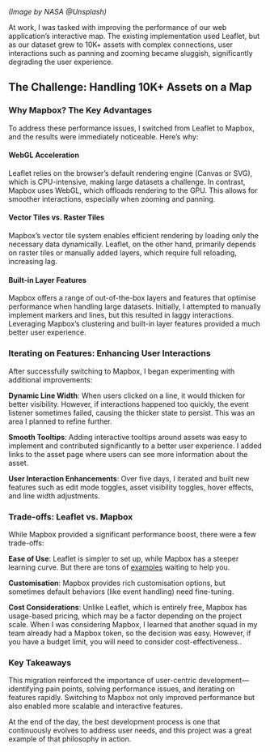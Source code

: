 _(Image by NASA @Unsplash)_

At work, I was tasked with improving the performance of our web application’s interactive map. The existing implementation used Leaflet, but as our dataset grew to 10K+ assets with complex connections, user interactions such as panning and zooming became sluggish, significantly degrading the user experience.

## The Challenge: Handling 10K+ Assets on a Map

### Why Mapbox? The Key Advantages

To address these performance issues, I switched from Leaflet to Mapbox, and the results were immediately noticeable. Here’s why:

#### WebGL Acceleration

Leaflet relies on the browser’s default rendering engine (Canvas or SVG), which is CPU-intensive, making large datasets a challenge. In contrast, Mapbox uses WebGL, which offloads rendering to the GPU. This allows for smoother interactions, especially when zooming and panning.

#### Vector Tiles vs. Raster Tiles

Mapbox’s vector tile system enables efficient rendering by loading only the necessary data dynamically. Leaflet, on the other hand, primarily depends on raster tiles or manually added layers, which require full reloading, increasing lag.

#### Built-in Layer Features

Mapbox offers a range of out-of-the-box layers and features that optimise performance when handling large datasets. Initially, I attempted to manually implement markers and lines, but this resulted in laggy interactions. Leveraging Mapbox’s clustering and built-in layer features provided a much better user experience.

### Iterating on Features: Enhancing User Interactions

After successfully switching to Mapbox, I began experimenting with additional improvements:

**Dynamic Line Width**: When users clicked on a line, it would thicken for better visibility. However, if interactions happened too quickly, the event listener sometimes failed, causing the thicker state to persist. This was an area I planned to refine further.

**Smooth Tooltips**: Adding interactive tooltips around assets was easy to implement and contributed significantly to a better user experience. I added links to the asset page where users can see more information about the asset.

**User Interaction Enhancements**: Over five days, I iterated and built new features such as edit mode toggles, asset visibility toggles, hover effects, and line width adjustments.

### Trade-offs: Leaflet vs. Mapbox

While Mapbox provided a significant performance boost, there were a few trade-offs:

**Ease of Use**: Leaflet is simpler to set up, while Mapbox has a steeper learning curve. But there are tons of [examples](https://github.com/mapbox/mapbox-react-examples/tree/master/basic) waiting to help you.

**Customisation**: Mapbox provides rich customisation options, but sometimes default behaviors (like event handling) need fine-tuning.

**Cost Considerations**: Unlike Leaflet, which is entirely free, Mapbox has usage-based pricing, which may be a factor depending on the project scale. When I was considering Mapbox, I learned that another squad in my team already had a Mapbox token, so the decision was easy. However, if you have a budget limit, you will need to consider cost-effectiveness..

### Key Takeaways

This migration reinforced the importance of user-centric development—identifying pain points, solving performance issues, and iterating on features rapidly. Switching to Mapbox not only improved performance but also enabled more scalable and interactive features.

At the end of the day, the best development process is one that continuously evolves to address user needs, and this project was a great example of that philosophy in action.
